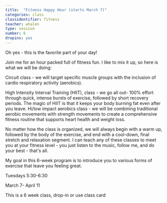 ```yaml
---
title:  "Fitness Happy Hour (starts March 7)"
categories: class
classidentifier: fitness
teacher: whalen
type: session
number: 6
dropins: yes
---
```

Oh yes - this is the favorite part of your day!

Join me for an hour packed full of fitness fun.  I like to mix it up, so here is what we will be doing:

Circuit class - we will target specific muscle groups with the inclusion of cardio respiratory activity (aerobics).

High Intensity Interval Training (HIIT), class - we go all out- 100% effort through quick, intense bursts of exercise, followed by short recovery periods. The magic of HIIT is that it keeps your body burning fat even after you leave.
Hi/low impact aerobics class - we will be combining traditional aerobic movements with strength movements to create a comprehensive fitness routine that supports heart health and weight loss.

No matter how the class is organized, we will always begin with a warm up, followed by the body of the exercise, and end with a cool-down, final stretch and relaxation segment.   I can teach any of these classes to meet you at your fitness level - you just listen to the music, follow me, and do your best - that's all.

My goal in this 6-week program is to introduce you to various forms of exercise that leave you feeling great.

Tuesdays 5:30-6:30

March 7- April 11

This is a 6 week class, drop-in or use class card
